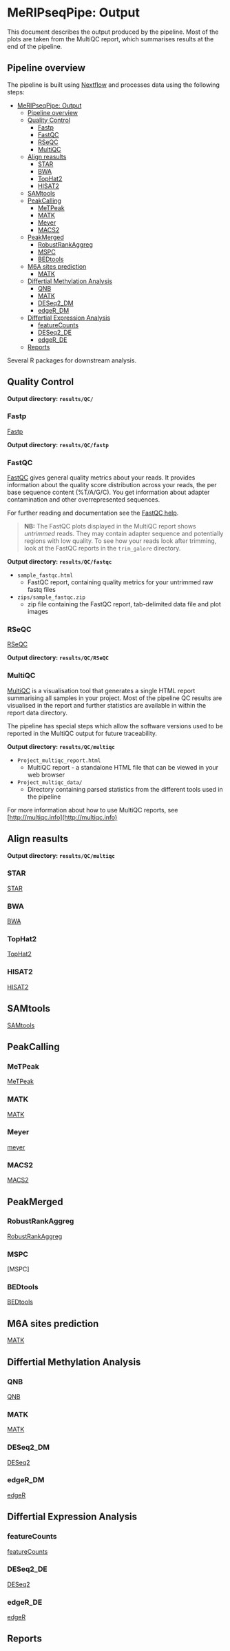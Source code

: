 # MeRIPseqPipe: Output

This document describes the output produced by the pipeline. Most of the plots are taken from the MultiQC report, which summarises results at the end of the pipeline.

<!-- TODO nf-core: Write this documentation describing your workflow's output -->

## Pipeline overview

The pipeline is built using [Nextflow](https://www.nextflow.io/)
and processes data using the following steps:

- [MeRIPseqPipe: Output](#MeRIPseqPipe-output)
  - [Pipeline overview](#pipeline-overview)
  - [Quality Control](#quality-control)
    - [Fastp](#fastp)
    - [FastQC](#fastqc)
    - [RSeQC](#rseqc)
    - [MultiQC](#multiqc)
  - [Align reasults](#align-reasults)
    - [STAR](#star)
    - [BWA](#bwa)
    - [TopHat2](#tophat2)
    - [HISAT2](#hisat2)
  - [SAMtools](#samtools)
  - [PeakCalling](#peakcalling)
    - [MeTPeak](#metpeak)
    - [MATK](#matk)
    - [Meyer](#meyer)
    - [MACS2](#macs2)
  - [PeakMerged](#peakmerged)
    - [RobustRankAggreg](#robustrankaggreg)
    - [MSPC](#mspc)
    - [BEDtools](#bedtools)
  - [M6A sites prediction](#m6a-sites-prediction)
    - [MATK](#matk)
  - [Differtial Methylation Analysis](#differtial-methylation-analysis)
    - [QNB](#qnb)
    - [MATK](#matk)
    - [DESeq2_DM](#deseq2dm)
    - [edgeR_DM](#edgerdm)
  - [Differtial Expression Analysis](#differtial-expression-analysis)
    - [featureCounts](#featureCounts)
    - [DESeq2_DE](#deseq2de)
    - [edgeR_DE](#edgerde)
  - [Reports](#reports)

Several R packages for downstream analysis.

## Quality Control

**Output directory: `results/QC/`**

### Fastp

[Fastp](https://github.com/OpenGene/fastp)

**Output directory: `results/QC/fastp`**

### FastQC

[FastQC](http://www.bioinformatics.babraham.ac.uk/projects/fastqc/) gives general quality metrics about your reads. It provides information about the quality score distribution across your reads, the per base sequence content (%T/A/G/C). You get information about adapter contamination and other overrepresented sequences.

For further reading and documentation see the [FastQC help](http://www.bioinformatics.babraham.ac.uk/projects/fastqc/Help/).

> **NB:** The FastQC plots displayed in the MultiQC report shows _untrimmed_ reads. They may contain adapter sequence and potentially regions with low quality. To see how your reads look after trimming, look at the FastQC reports in the `trim_galore` directory.

**Output directory: `results/QC/fastqc`**

- `sample_fastqc.html`
  - FastQC report, containing quality metrics for your untrimmed raw fastq files
- `zips/sample_fastqc.zip`
  - zip file containing the FastQC report, tab-delimited data file and plot images

### RSeQC

[RSeQC](http://rseqc.sourceforge.net/)

**Output directory: `results/QC/RSeQC`**

### MultiQC

[MultiQC](http://multiqc.info) is a visualisation tool that generates a single HTML report summarising all samples in your project. Most of the pipeline QC results are visualised in the report and further statistics are available in within the report data directory.

The pipeline has special steps which allow the software versions used to be reported in the MultiQC output for future traceability.

**Output directory: `results/QC/multiqc`**

- `Project_multiqc_report.html`
  - MultiQC report - a standalone HTML file that can be viewed in your web browser
- `Project_multiqc_data/`
  - Directory containing parsed statistics from the different tools used in the pipeline

For more information about how to use MultiQC reports, see [http://multiqc.info](http://multiqc.info)

## Align reasults

**Output directory: `results/QC/multiqc`**

### STAR

[STAR](https://github.com/alexdobin/STAR)

### BWA

[BWA](https://github.com/lh3/bwa)

### TopHat2

[TopHat2](https://ccb.jhu.edu/software/tophat/)

### HISAT2

[HISAT2](https://ccb.jhu.edu/software/hisat2/)

## SAMtools

[SAMtools](http://www.htslib.org/)

## PeakCalling

### MeTPeak

[MeTPeak](https://github.com/compgenomics/MeTPeak)

### MATK

[MATK](http://matk.renlab.org)

### Meyer

[meyer](http://matk.renlab.org)

### MACS2

[MACS2](https://github.com/taoliu/MACS)

## PeakMerged

### RobustRankAggreg

[RobustRankAggreg](https://cran.r-project.org/web/packages/RobustRankAggreg/index.html)

### MSPC

[MSPC]

### BEDtools

[BEDtools](https://bedtools.readthedocs.io/en/latest/index.html)

## M6A sites prediction

[MATK](http://matk.renlab.org)

## Differtial Methylation Analysis

### QNB

[QNB](https://cran.r-project.org/src/contrib/Archive/QNB/)

### MATK
[MATK](http://matk.renlab.org)

### DESeq2_DM

[DESeq2](http://bioconductor.org/packages/DESeq2/)

### edgeR_DM

[edgeR](http://bioconductor.org/packages/edgeR/)

## Differtial Expression Analysis

### featureCounts

[featureCounts](http://subread.sourceforge.net)

### DESeq2_DE

[DESeq2](http://bioconductor.org/packages/DESeq2/)

### edgeR_DE

[edgeR](http://bioconductor.org/packages/edgeR/)

## Reports
